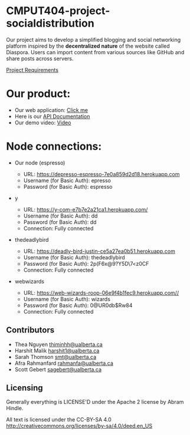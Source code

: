 # CMPUT404-project-socialdistribution
Our project aims to develop a simplified blogging and social networking platform inspired by the **decentralized nature** of the website called Diaspora. Users can import content from various sources like GitHub and share posts across servers. 

[Project Requirements](https://uofa-cmput404.github.io/general/project.html)

# Our product:
- Our web application: [Click me](https://depresso-espresso-7e0a859d2d18.herokuapp.com/)
- Here is our [API Documentation](https://depresso-espresso-7e0a859d2d18.herokuapp.com/docs/)
- Our demo video: [Video](https://youtu.be/8GEz2nILBvY)

# Node connections:
- Our node (espresso)
  - URL: https://depresso-espresso-7e0a859d2d18.herokuapp.com 
  - Username (for Basic Auth): epresso
  - Password (for Basic Auth): espresso

- y
  - URL: <https://y-com-e7b7e2a21ca1.herokuapp.com/>
  - Username (for Basic Auth): dd
  - Password (for Basic Auth): dd
  - Connection: Fully connected

- thedeadlybird
  - URL: <https://deadly-bird-justin-ce5a27ea0b51.herokuapp.com>
  - Username (for Basic Auth): thedeadlybird
  - Password (for Basic Auth): 2p(F6x@9?Y5D\7<z0CF
  - Connection: Fully connected

- webwizards
  - URL: <https://web-wizards-roop-06e9f4b1fec9.herokuapp.com//>
  - Username (for Basic Auth): wizards
  - Password (for Basic Auth): 0@UR0db$Rw84
  - Connection: Fully connected

## Contributors

- Thea Nguyen <thiminhh@ualberta.ca>
- Harshit Malik <harshit1@ualberta.ca>
- Sarah Thomson <smt@ualberta.ca>
- Afra Rahmanfard <rahmanfa@ualberta.ca>
- Scott Gebert <sagebert@ualberta.ca>

## Licensing

Generally everything is LICENSE'D under the Apache 2 license by Abram Hindle.

All text is licensed under the CC-BY-SA 4.0 <http://creativecommons.org/licenses/by-sa/4.0/deed.en_US>
